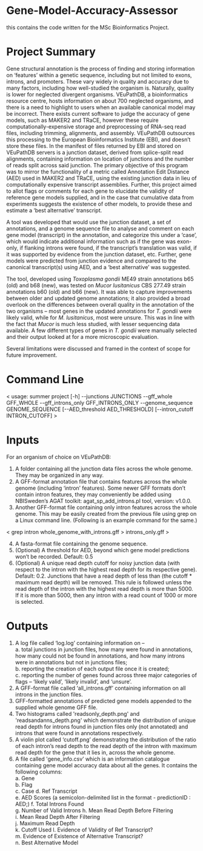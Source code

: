 # Gene-Model-Accuracy-Assessor
this contains the code written for the MSc Bioinformatics Project.

# Project Summary 
Gene structural annotation is the process of finding and storing information on ‘features’ within a genetic sequence, including but not limited to exons, introns, and promoters. These vary widely in quality and accuracy due to many factors, including how well-studied the organism is. Naturally, quality is lower for neglected divergent organisms. VEuPathDB, a bioinformatics resource centre, hosts information on about 700 neglected organisms, and there is a need to highlight to users when an available canonical model may be incorrect. There exists current software to judge the accuracy of gene models, such as MAKER2 and TRaCE, however these require computationally-expensive storage and preprocessing of RNA-seq read files, including trimming, alignments, and assembly. VEuPathDB outsources this processing to the European Bioinformatics Institute (EBI), and doesn’t store these files. In the manifest of files returned by EBI and stored on VEuPathDB servers is a junction dataset, derived from splice-split read alignments, containing information on location of junctions and the number of reads split across said junction. The primary objective of this program was to mirror the functionality of a metric called Annotation Edit Distance (AED) used in MAKER2 and TRaCE, using the existing junction data in lieu of computationally expensive transcript assemblies. Further, this project aimed to allot flags or comments for each gene to elucidate the validity of reference gene models supplied, and in the case that cumulative data from experiments suggests the existence of other models, to provide these and estimate a ‘best alternative’ transcript. 

A tool was developed that would use the junction dataset, a set of annotations, and a genome sequence file to analyse and comment on each gene model (transcript) in the annotation, and categorize this under a ‘case’, which would indicate additional information such as if the gene was exon-only, if flanking introns were found, if the transcript’s translation was valid, if it was supported by evidence from the junction dataset, etc. Further, gene models were predicted from junction evidence and compared to the canonical transcript(s) using AED, and a ‘best alternative’ was suggested. 

The tool, developed using _Toxoplasma gondii_ ME49 strain annotations b65 (old) and b68 (new), was tested on _Mucor lusitanicus_ CBS 277.49 strain annotations b60 (old) and b66 (new). It was able to capture improvements between older and updated genome annotations; it also provided a broad overlook on the differences between overall quality in the annotation of the two organisms – most genes in the updated annotations for _T. gondii_ were likely valid, while for _M. lusitanicus_, most were unsure. This was in line with the fact that _Mucor_ is much less studied, with lesser sequencing data available. A few different types of genes in _T. gondii_ were manually selected and their output looked at for a more microscopic evaluation. 

Several limitations were discussed and framed in the context of scope for future improvement.

# Command Line 
\< usage: summer project [-h] --junctions JUNCTIONS --gff_whole GFF_WHOLE --gff_introns_only GFF_INTRONS_ONLY --genome_sequence GENOME_SEQUENCE [--AED_threshold AED_THRESHOLD] [--intron_cutoff INTRON_CUTOFF] \>  

# Inputs 
For an organism of choice on VEuPathDB: 
  1. A folder containing all the junction data files across the whole genome. They may be organized in any way. 
  2. A GFF-format annotation file that contains features across the whole genome (including ‘intron’ features). Some newer GFF formats don’t contain intron features, they may conveniently be added using NBISweden’s AGAT toolkit: agat_sp_add_introns.pl tool, version: v1.0.0. 
  3. Another GFF-format file containing only intron features across the whole genome. This may be easily created from the previous file using grep on a Linux command line. (Following is an example command for the same.)
     
  \< grep intron whole_genome_with_introns.gff \> introns_only.gff \> 
  
  4. A fasta-format file containing the genome sequence. 
  5. (Optional) A threshold for AED, beyond which gene model predictions won’t be recorded. Default: 0.5 
  6. (Optional) A unique read depth cutoff for noisy junction data (with respect to the intron with the highest read depth for its respective gene). Default: 0.2. Junctions that have a read depth of less than (the cutoff * maximum read depth) will be removed. This rule is followed unless the read depth of the intron with the highest read depth is more than 5000. If it is more than 5000, then any intron with a read count of 1000 or more is selected.
     
# Outputs 
  1. A log file called ‘log.log’ containing information on –  
    a. total junctions in junction files, how many were found in annotations, how many could not be found in annotations, and how many introns were in annotations but not in junctions files;  
    b. reporting the creation of each output file once it is created;  
    c. reporting the number of genes found across three major categories of flags – ‘likely valid’, ‘likely invalid’, and ‘unsure’. 
  2. A GFF-format file called ‘all_introns.gff’ containing information on all introns in the junction files. 
  3. GFF-formatted annotations of predicted gene models appended to the supplied whole genome GFF file. 
  4. Two histograms called 'readsonly_depth.png' and 'readsandanns_depth.png' which demonstrate the distribution of unique read depth for introns found in junction files only (not annotated) and introns that were found in annotations respectively. 
  5. A violin plot called ‘cutoff.png’ demonstrating the distribution of the ratio of each intron’s read depth to the read depth of the intron with maximum read depth for the gene that it lies in, across the whole genome. 
  6. A file called 'gene_info.csv’ which is an information catalogue containing gene model accuracy data about all the genes. It contains the following columns:  
    a. Gene  
    b. Flag  
    c. Case 
    d. Ref Transcript  
    e. AED Scores (a semicolon-delimited list in the format - predictionID : AED;)
    f. Total Introns Found  
    g. Number of Valid Introns 
    h. Mean Read Depth Before Filtering  
    i. Mean Read Depth After Filtering  
    j. Maximum Read Depth  
    k. Cutoff Used
    l. Evidence of Validity of Ref Transcript?  
    m. Evidence of Existence of Alternative Transcript?  
    n. Best Alternative Model 
